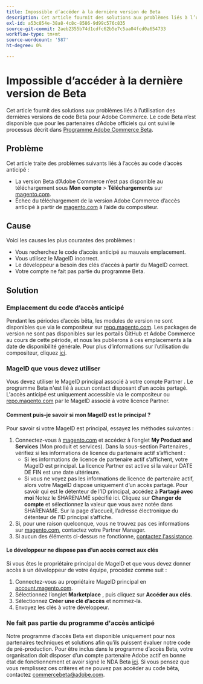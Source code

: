 ```yaml
---
title: Impossible d’accéder à la dernière version de Beta
description: Cet article fournit des solutions aux problèmes liés à l’utilisation des dernières versions de code Beta pour Adobe Commerce. Le code Beta n’est disponible que pour les partenaires d’Adobe officiels qui ont suivi le processus décrit dans [Programme Adobe Commerce Beta](https://github.com/magento/magento2/wiki/Magento-Beta-Program).
exl-id: a53c854e-38a8-4c8c-8586-9d99c576c835
source-git-commit: 2aeb2355b74d1cdfc62b5e7c5aa04fcd0a654733
workflow-type: tm+mt
source-wordcount: '587'
ht-degree: 0%

---
```


# Impossible d’accéder à la dernière version de Beta

Cet article fournit des solutions aux problèmes liés à l’utilisation des dernières versions de code Beta pour Adobe Commerce. Le code Beta n’est disponible que pour les partenaires d’Adobe officiels qui ont suivi le processus décrit dans [Programme Adobe Commerce Beta](https://github.com/magento/magento2/wiki/Magento-Beta-Program).

## Problème

Cet article traite des problèmes suivants liés à l’accès au code d’accès anticipé :

* La version Beta d’Adobe Commerce n’est pas disponible au téléchargement sous **Mon compte** > **Téléchargements** sur [magento.com](https://account.magento.com/customer/account/login).
* Échec du téléchargement de la version Adobe Commerce d’accès anticipé à partir de [magento.com](https://account.magento.com/customer/account/login) à l’aide du compositeur.

## Cause

Voici les causes les plus courantes des problèmes :

* Vous recherchez le code d’accès anticipé au mauvais emplacement.
* Vous utilisez le MageID incorrect.
* Le développeur a besoin des clés d’accès à partir du MageID correct.
* Votre compte ne fait pas partie du programme Beta.

## Solution

### Emplacement du code d’accès anticipé

Pendant les périodes d’accès bêta, les modules de version ne sont disponibles que via le compositeur sur [repo.magento.com](https://repo.magento.com/). Les packages de version ne sont pas disponibles sur les portails GitHub et Adobe Commerce au cours de cette période, et nous les publierons à ces emplacements à la date de disponibilité générale. Pour plus d’informations sur l’utilisation du compositeur, cliquez [ici](https://experienceleague.adobe.com/fr/docs/commerce-operations/installation-guide/composer).

### MageID que vous devez utiliser

Vous devez utiliser le MageID principal associé à votre compte Partner . Le programme Beta n&#39;est lié à aucun contact disposant d&#39;un accès partagé. L&#39;accès anticipé est uniquement accessible via le compositeur ou [repo.magento.com](https://repo.magento.com/) par le MageID associé à votre licence Partner.

#### Comment puis-je savoir si mon MageID est le principal ?

Pour savoir si votre MageID est principal, essayez les méthodes suivantes :

1. Connectez-vous à [magento.com](https://account.magento.com/customer/account/login) et accédez à l’onglet **My Product and Services** (Mon produit et services). Dans la sous-section Partenaires , vérifiez si les informations de licence du partenaire actif s’affichent :
   * Si les informations de licence de partenaire actif s’affichent, votre MageID est principal. La licence Partner est active si la valeur DATE DE FIN est une date ultérieure.
   * Si vous ne voyez pas les informations de licence de partenaire actif, alors votre MageID dispose uniquement d’un accès partagé. Pour savoir qui est le détenteur de l’ID principal, accédez à **Partagé avec moi** Notez le SHARENAME spécifié ici. Cliquez sur **Changer de compte** et sélectionnez la valeur que vous avez notée dans SHARENAME. Sur la page d’accueil, l’adresse électronique du détenteur de l’ID principal s’affiche.
1. Si, pour une raison quelconque, vous ne trouvez pas ces informations sur [magento.com](https://account.magento.com/customer/account/login), contactez votre Partner Manager.
1. Si aucun des éléments ci-dessus ne fonctionne, [contactez l&#39;assistance](/help/help-center-guide/help-center/magento-help-center-user-guide.md#merchant-not-displayed).

#### Le développeur ne dispose pas d’un accès correct aux clés

Si vous êtes le propriétaire principal de MageID et que vous devez donner accès à un développeur de votre équipe, procédez comme suit :

1. Connectez-vous au propriétaire MageID principal en [account.magento.com](https://account.magento.com/customer/account/login).
1. Sélectionnez l’onglet **Marketplace** , puis cliquez sur **Accéder aux clés**.
1. Sélectionnez **Créer une clé d’accès** et nommez-la.
1. Envoyez les clés à votre développeur.

### Ne fait pas partie du programme d&#39;accès anticipé

Notre programme d’accès Beta est disponible uniquement pour nos partenaires techniques et solutions afin qu’ils puissent évaluer notre code de pré-production. Pour être inclus dans le programme d’accès Beta, votre organisation doit disposer d’un compte partenaire Adobe actif en bonne état de fonctionnement et avoir signé le NDA Beta [ici](https://github.com/magento/magento2/wiki/Magento-Beta-Program). Si vous pensez que vous remplissez ces critères et ne pouvez pas accéder au code bêta, contactez [commercebeta@adobe.com](mailto:commercebeta@adobe.com).
